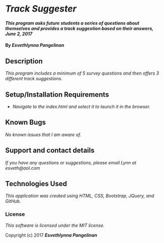 # _Track Suggester_

#### _This program asks future students a series of questions about themselves and provides a track suggestion based on their answers, June 2, 2017_

#### By _**Esvethlynna Pangelinan**_

## Description

_This program includes a minimum of 5 survey questions and then offers 3 different track suggestions._

## Setup/Installation Requirements

* _Navigate to the index.html and select it to launch it in the browser._

## Known Bugs

_No known issues that I am aware of._

## Support and contact details

_If you have any questions or suggestions, please email Lynn at esveth@aol.com_

## Technologies Used

_This application was created using HTML, CSS, Bootstrap, JQuery, and GitHub._

### License

*This software is licensed under the MIT license.*

Copyright (c) 2017 **_Esvethlynna Pangelinan_**
